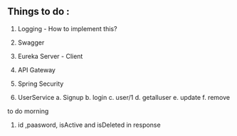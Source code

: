 ## Things to do : 
1) Logging - How to implement this?
2) Swagger
3) Eureka Server - Client
4) API Gateway
5) Spring Security




1) UserService
a. Signup
b. login
c. user/1
d. getalluser
e. update
f. remove

to do morning
1) id ,paasword, isActive and isDeleted in response

